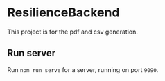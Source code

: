# ResilienceBackend

This project is for the pdf and csv generation.

## Run server

Run `npm run serve` for a server, running on port `9090`.
